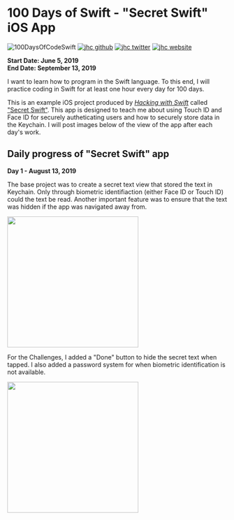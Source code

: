 # 100 Days of Swift - "Secret Swift" iOS App

![100DaysOfCodeSwift](https://img.shields.io/badge/100DaysOfCode-Swift-FA7343.svg?style=flat&logo=swift)
[![jhc github](https://img.shields.io/badge/GitHub-jhrcook-lightgrey.svg?style=flat&logo=github)](https://github.com/jhrcook)
[![jhc twitter](https://img.shields.io/badge/Twitter-Joshua_Cook-00aced.svg?style=flat&logo=twitter)](https://twitter.com/JoshDoesa)
[![jhc website](https://img.shields.io/badge/Website-Joshua_Cook-5087B2.svg?style=flat&logo=telegram)](https://joshuacook.netlify.com)

**Start Date: June 5, 2019  
End Date: September 13, 2019**

I want to learn how to program in the Swift language. To this end, I will practice coding in Swift for at least one hour every day for 100 days.

This is an example iOS project produced by [*Hacking with Swift*](https://www.hackingwithswift.com/read) called ["Secret Swift"](https://www.hackingwithswift.com/read/28/overview). This app is designed to teach me about using Touch ID and Face ID for securely autheticating users and how to securely store data in the Keychain. I will post images below of the view of the app after each day's work.

## Daily progress of "Secret Swift" app

**Day 1 - August 13, 2019**

The base project was to create a secret text view that stored the text in Keychain. Only through biometric identifiaction (either Face ID or Touch ID) could the text be read. Another important feature was to ensure that the text was hidden if the app was navigated away from.

<img src="progress_screenshots/ezgif.com-video-to-gif.gif" height="300"/>

For the Challenges, I added a "Done" button to hide the secret text when tapped. I also added a password system for when biometric identification is not available.

<img src="progress_screenshots/Aug-13-2019 19-36-16.gif" height="300"/>
